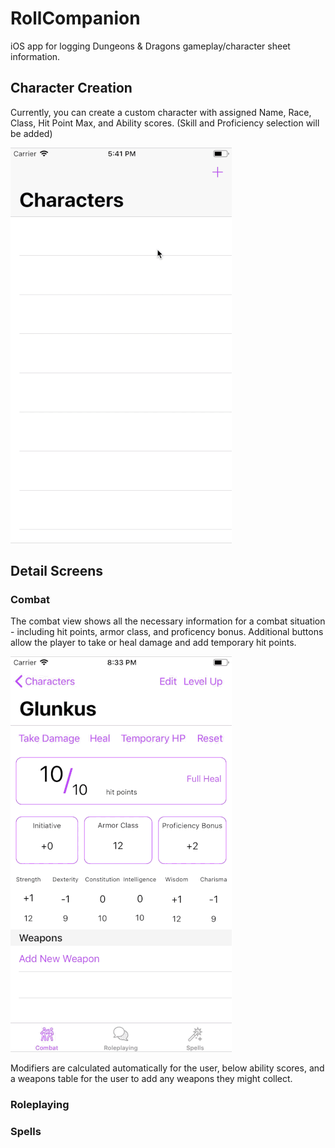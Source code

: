 # RollCompanion
iOS app for logging Dungeons &amp; Dragons gameplay/character sheet information.

## Character Creation
Currently, you can create a custom character with assigned Name, Race, Class, Hit Point Max, and Ability scores. (Skill and Proficiency selection will be added)

![alt text](https://github.com/jaredheddinger/RollCompanion/blob/master/Resources/Visuals/Build.gif "Build 1")

## Detail Screens 
### Combat

The combat view shows all the necessary information for a combat situation - including hit points, armor class, and proficency bonus. Additional buttons allow the player to take or heal damage and add temporary hit points. 

![alt text](https://github.com/jaredheddinger/RollCompanion/blob/master/Resources/Visuals/Combat.gif "Combat 1")

Modifiers are calculated automatically for the user, below ability scores, and a weapons table for the user to add any weapons they might collect. 


### Roleplaying 

### Spells 
